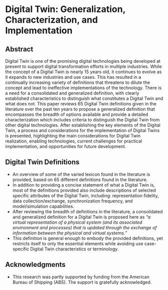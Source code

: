 # Digital Twin: Generalization, Characterization, and Implementation

## Abstract

Digital Twin is one of the promising digital technologies being developed at present to support digital transformation efforts in multiple industries. While the concept of a Digital Twin is nearly 15 years old, it continues to evolve as it expands to new industries and use cases.  This has resulted in a continually increasing variety of definitions that threatens to dilute the concept and lead to ineffective implementations of the technology. There is a need for a consolidated and generalized definition, with clearly established characteristics to distinguish what constitutes a Digital Twin and what does not. This paper reviews 65 Digital Twin definitions given in the literature over the past ten years to propose a generalized definition that encompasses the breadth of options available and provide a detailed characterization which includes criteria to distinguish the Digital Twin from other digital technologies. After establishing the key elements of the Digital Twin, a process and considerations for the implementation of Digital Twins is presented, highlighting the main considerations for Digital Twin realization, enabling technologies, current challenges for practical implementation, and opportunities for future development.

## Digital Twin Definitions

* An overview of some of the varied lexicon found in the literature is provided, based on 65 different definitions found in the literature. 
* In addition to providing a concise statement of what a Digital Twin is, most of the definitions provided also include descriptions of selected specific attributes of the Digital Twin, including: representation fidelity, data collection/exchange, synchronization frequency, and model/simulation capabilities. 
* After reviewing the breadth of definitions in the literature, a consolidated and generalized definition for a Digital Twin is proposed here as *“a virtual representation of a physical system (and its associated environment and processes) that is updated through the exchange of information between the physical and virtual systems.”*  
* This definition is general enough to embody the provided definitions, yet restricts itself to only the essential elements while avoiding use case-specific Digital Twin characteristics or terminology.

## Acknowledgments

* This research was partly supported by funding from the American Bureau of Shipping (ABS).  The support is gratefully acknowledged.
